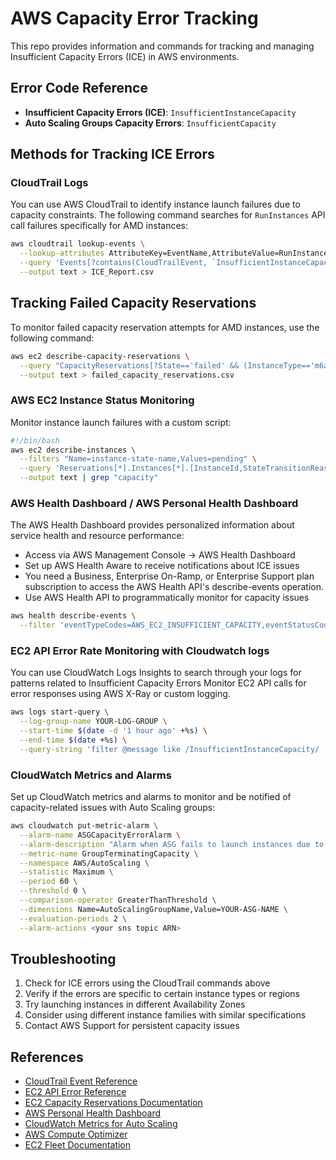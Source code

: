 # AWS Capacity Error Tracking

This repo provides information and commands for tracking and managing Insufficient Capacity Errors (ICE) in AWS environments.

## Error Code Reference

- **Insufficient Capacity Errors (ICE)**: `InsufficientInstanceCapacity`
- **Auto Scaling Groups Capacity Errors**: `InsufficientCapacity`

## Methods for Tracking ICE Errors

### CloudTrail Logs

You can use AWS CloudTrail to identify instance launch failures due to capacity constraints. The following command searches for `RunInstances` API call failures specifically for AMD instances:

```bash
aws cloudtrail lookup-events \
  --lookup-attributes AttributeKey=EventName,AttributeValue=RunInstances \
  --query 'Events[?contains(CloudTrailEvent, `InsufficientInstanceCapacity`) && (contains(CloudTrailEvent, `m6a`) || contains(CloudTrailEvent, `c6a`) || contains(CloudTrailEvent, `r6a`) || contains(CloudTrailEvent, `m7a`) || contains(CloudTrailEvent, `c7a`) || contains(CloudTrailEvent, `r7a`))].{Time: EventTime, InstanceType: CloudTrailEvent}' \
  --output text > ICE_Report.csv
```

## Tracking Failed Capacity Reservations

To monitor failed capacity reservation attempts for AMD instances, use the following command:

```bash
aws ec2 describe-capacity-reservations \
  --query "CapacityReservations[?State=='failed' && (InstanceType=='m6a.*' || InstanceType=='c6a.*' || InstanceType=='r6a.*' || InstanceType=='m7a.*' || InstanceType=='c7a.*' || InstanceType=='r7a.*')].{InstanceType:InstanceType, AvailabilityZone:AvailabilityZone, CapacityRequested:TotalInstanceCount, StartTime:StartDate, EndTime:EndDate}" \
  --output text > failed_capacity_reservations.csv
```

### AWS EC2 Instance Status Monitoring

Monitor instance launch failures with a custom script:

```bash
#!/bin/bash
aws ec2 describe-instances \
  --filters "Name=instance-state-name,Values=pending" \
  --query 'Reservations[*].Instances[*].[InstanceId,StateTransitionReason]' \
  --output text | grep "capacity"
```


### AWS Health Dashboard / AWS Personal Health Dashboard

The AWS Health Dashboard provides personalized information about service health and resource performance:

- Access via AWS Management Console → AWS Health Dashboard
- Set up AWS Health Aware to receive notifications about ICE issues
- You need a Business, Enterprise On-Ramp, or Enterprise Support plan subscription to access the AWS Health API's describe-events operation.
- Use AWS Health API to programmatically monitor for capacity issues

```bash
aws health describe-events \
  --filter 'eventTypeCodes=AWS_EC2_INSUFFICIENT_CAPACITY,eventStatusCodes=open,upcoming'
```

### EC2 API Error Rate Monitoring with Cloudwatch logs

You can use CloudWatch Logs Insights to search through your logs for patterns related to Insufficient Capacity Errors
Monitor EC2 API calls for error responses using AWS X-Ray or custom logging.

```bash
aws logs start-query \
  --log-group-name YOUR-LOG-GROUP \
  --start-time $(date -d '1 hour ago' +%s) \
  --end-time $(date +%s) \
  --query-string 'filter @message like /InsufficientInstanceCapacity/ | stats count() as errorCount by bin(30m)'
```

### CloudWatch Metrics and Alarms

Set up CloudWatch metrics and alarms to monitor and be notified of capacity-related issues with Auto Scaling groups:

```bash
aws cloudwatch put-metric-alarm \
  --alarm-name ASGCapacityErrorAlarm \
  --alarm-description "Alarm when ASG fails to launch instances due to capacity" \
  --metric-name GroupTerminatingCapacity \
  --namespace AWS/AutoScaling \
  --statistic Maximum \
  --period 60 \
  --threshold 0 \
  --comparison-operator GreaterThanThreshold \
  --dimensions Name=AutoScalingGroupName,Value=YOUR-ASG-NAME \
  --evaluation-periods 2 \
  --alarm-actions <your sns topic ARN>
```


## Troubleshooting

1. Check for ICE errors using the CloudTrail commands above
2. Verify if the errors are specific to certain instance types or regions
3. Try launching instances in different Availability Zones
4. Consider using different instance families with similar specifications
5. Contact AWS Support for persistent capacity issues


## References

- [CloudTrail Event Reference](https://docs.aws.amazon.com/awscloudtrail/latest/userguide/cloudtrail-event-reference-record-contents.html)
- [EC2 API Error Reference](https://docs.aws.amazon.com/AWSEC2/latest/APIReference/errors-overview.html)
- [EC2 Capacity Reservations Documentation](https://docs.aws.amazon.com/cli/latest/reference/ec2/describe-capacity-reservations.html)
- [AWS Personal Health Dashboard](https://docs.aws.amazon.com/health/latest/ug/what-is-aws-health.html)
- [CloudWatch Metrics for Auto Scaling](https://docs.aws.amazon.com/autoscaling/ec2/userguide/ec2-auto-scaling-cloudwatch-monitoring.html)
- [AWS Compute Optimizer](https://docs.aws.amazon.com/compute-optimizer/latest/ug/what-is-compute-optimizer.html)
- [EC2 Fleet Documentation](https://docs.aws.amazon.com/AWSEC2/latest/UserGuide/ec2-fleet.html)
